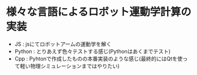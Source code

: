 # 様々な言語によるロボット運動学計算の実装
+ JS : jsにてロボットアームの運動学を解く
+ Python : とりあえず色々テストする感じ(Pythonはあくまでテスト)
+ Cpp : Pyhtonで作成したものの本番実装のような感じ(最終的にはQtを使って軽い物理シミュレーションまではやりたい)
